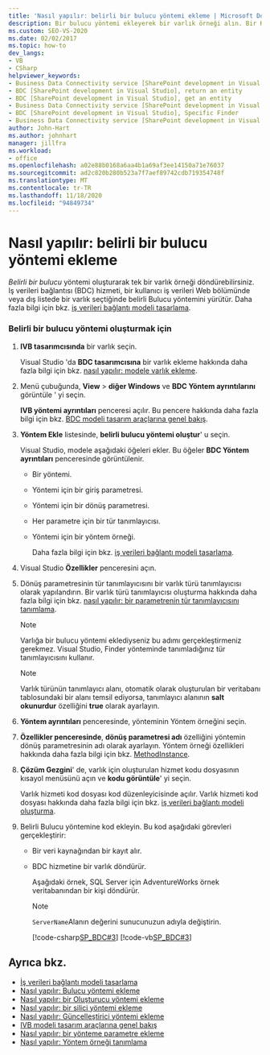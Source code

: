 ```yaml
---
title: 'Nasıl yapılır: belirli bir bulucu yöntemi ekleme | Microsoft Docs'
description: Bir bulucu yöntemi ekleyerek bir varlık örneği alın. Bir Kullanıcı bir iş verileri Web bölümünde veya dış listede bir varlık seçtiğinde BDC hizmeti yöntemi çağırır.
ms.custom: SEO-VS-2020
ms.date: 02/02/2017
ms.topic: how-to
dev_langs:
- VB
- CSharp
helpviewer_keywords:
- Business Data Connectivity service [SharePoint development in Visual Studio], Specific Finder
- BDC [SharePoint development in Visual Studio], return an entity
- BDC [SharePoint development in Visual Studio], get an entity
- Business Data Connectivity service [SharePoint development in Visual Studio], return an entity
- BDC [SharePoint development in Visual Studio], Specific Finder
- Business Data Connectivity service [SharePoint development in Visual Studio], get an entity
author: John-Hart
ms.author: johnhart
manager: jillfra
ms.workload:
- office
ms.openlocfilehash: a02e88b0168a6aa4b1a69af3ee14150a71e76037
ms.sourcegitcommit: ad2c820b280b523a7f7aef89742cdb719354748f
ms.translationtype: MT
ms.contentlocale: tr-TR
ms.lasthandoff: 11/18/2020
ms.locfileid: "94849734"
---
```

# <a name="how-to-add-a-specific-finder-method"></a>Nasıl yapılır: belirli bir bulucu yöntemi ekleme
  *Belirli bir bulucu* yöntemi oluşturarak tek bir varlık örneği döndürebilirsiniz. Iş verileri bağlantısı (BDC) hizmeti, bir kullanıcı iş verileri Web bölümünde veya dış listede bir varlık seçtiğinde belirli Bulucu yöntemini yürütür. Daha fazla bilgi için bkz. [iş verileri bağlantı modeli tasarlama](../sharepoint/designing-a-business-data-connectivity-model.md).

### <a name="to-create-a-specific-finder-method"></a>Belirli bir bulucu yöntemi oluşturmak için

1. **IVB tasarımcısında** bir varlık seçin.

    Visual Studio 'da **BDC tasarımcısına** bir varlık ekleme hakkında daha fazla bilgi için bkz. [nasıl yapılır: modele varlık ekleme](../sharepoint/how-to-add-an-entity-to-a-model.md).

2. Menü çubuğunda, **View**  >  **diğer Windows** ve **BDC Yöntem ayrıntılarını** görüntüle ' yi seçin.

    **IVB yöntemi ayrıntıları** penceresi açılır. Bu pencere hakkında daha fazla bilgi için bkz. [BDC modeli tasarım araçlarına genel bakış](../sharepoint/bdc-model-design-tools-overview.md).

3. **Yöntem Ekle** listesinde, **belirli bulucu yöntemi oluştur**' u seçin.

    Visual Studio, modele aşağıdaki öğeleri ekler. Bu öğeler **BDC Yöntem ayrıntıları** penceresinde görüntülenir.

   - Bir yöntemi.

   - Yöntemi için bir giriş parametresi.

   - Yöntemi için bir dönüş parametresi.

   - Her parametre için bir tür tanımlayıcısı.

   - Yöntemi için bir yöntem örneği.

     Daha fazla bilgi için bkz. [iş verileri bağlantı modeli tasarlama](../sharepoint/designing-a-business-data-connectivity-model.md).

4. Visual Studio **Özellikler** penceresini açın.

5. Dönüş parametresinin tür tanımlayıcısını bir varlık türü tanımlayıcısı olarak yapılandırın. Bir varlık türü tanımlayıcısı oluşturma hakkında daha fazla bilgi için bkz. [nasıl yapılır: bir parametrenin tür tanımlayıcısını tanımlama](../sharepoint/how-to-define-the-type-descriptor-of-a-parameter.md).

   > [!NOTE]
   > Varlığa bir bulucu yöntemi eklediyseniz bu adımı gerçekleştirmeniz gerekmez. Visual Studio, Finder yönteminde tanımladığınız tür tanımlayıcısını kullanır.

   > [!NOTE]
   > Varlık türünün tanımlayıcı alanı, otomatik olarak oluşturulan bir veritabanı tablosundaki bir alanı temsil ediyorsa, tanımlayıcı alanının **salt okunurdur** özelliğini **true** olarak ayarlayın.

6. **Yöntem ayrıntıları** penceresinde, yönteminin Yöntem örneğini seçin.

7. **Özellikler penceresinde**, **dönüş parametresi adı** özelliğini yöntemin dönüş parametresinin adı olarak ayarlayın. Yöntem örneği özellikleri hakkında daha fazla bilgi için bkz. [MethodInstance](/previous-versions/office/developer/sharepoint-2010/ee556838(v=office.14)).

8. **Çözüm Gezgini**' de, varlık için oluşturulan hizmet kodu dosyasının kısayol menüsünü açın ve **kodu görüntüle**' yi seçin.

    Varlık hizmeti kod dosyası kod düzenleyicisinde açılır. Varlık hizmeti kod dosyası hakkında daha fazla bilgi için bkz. [iş verileri bağlantı modeli oluşturma](../sharepoint/creating-a-business-data-connectivity-model.md).

9. Belirli Bulucu yöntemine kod ekleyin. Bu kod aşağıdaki görevleri gerçekleştirir:

   - Bir veri kaynağından bir kayıt alır.

   - BDC hizmetine bir varlık döndürür.

     Aşağıdaki örnek, SQL Server için AdventureWorks örnek veritabanından bir kişi döndürür.

     > [!NOTE]
     > `ServerName`Alanın değerini sunucunuzun adıyla değiştirin.

     [!code-csharp[SP_BDC#3](../sharepoint/codesnippet/CSharp/SP_BDC/bdcmodel1/contactservice.cs#3)]
     [!code-vb[SP_BDC#3](../sharepoint/codesnippet/VisualBasic/sp_bdc/bdcmodel1/contactservice.vb#3)]

## <a name="see-also"></a>Ayrıca bkz.
- [İş verileri bağlantı modeli tasarlama](../sharepoint/designing-a-business-data-connectivity-model.md)
- [Nasıl yapılır: Bulucu yöntemi ekleme](../sharepoint/how-to-add-a-finder-method.md)
- [Nasıl yapılır: bir Oluşturucu yöntemi ekleme](../sharepoint/how-to-add-a-creator-method.md)
- [Nasıl yapılır: bir silici yöntemi ekleme](../sharepoint/how-to-add-a-deleter-method.md)
- [Nasıl yapılır: Güncelleştirici yöntemi ekleme](../sharepoint/how-to-add-an-updater-method.md)
- [IVB modeli tasarım araçlarına genel bakış](../sharepoint/bdc-model-design-tools-overview.md)
- [Nasıl yapılır: bir yönteme parametre ekleme](../sharepoint/how-to-add-a-parameter-to-a-method.md)
- [Nasıl yapılır: Yöntem örneği tanımlama](../sharepoint/how-to-define-a-method-instance.md)
